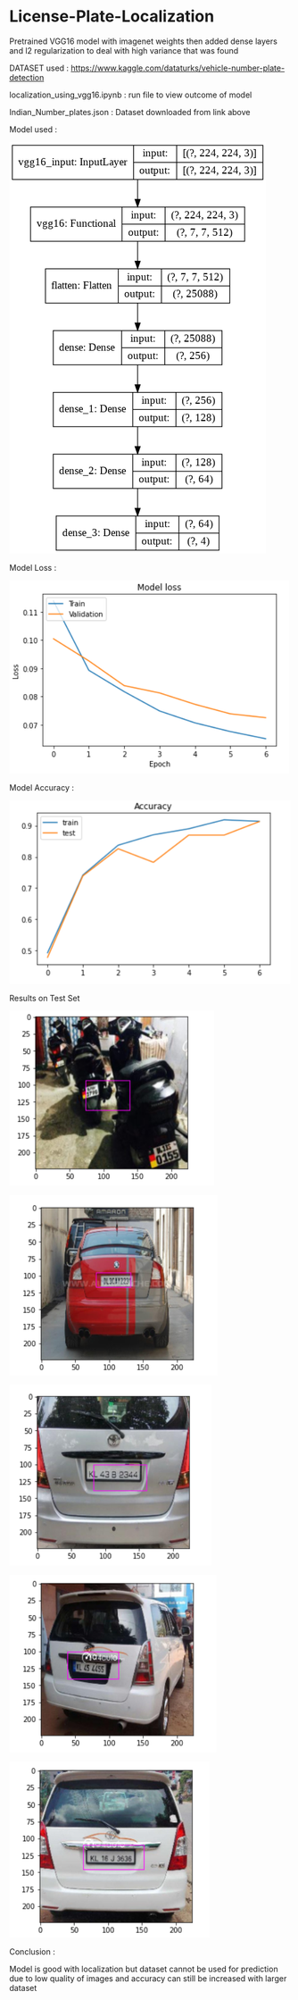 # License-Plate-Localization

Pretrained VGG16 model with imagenet weights then added dense layers and l2 regularization to deal with high variance that was found


DATASET used : https://www.kaggle.com/dataturks/vehicle-number-plate-detection

localization_using_vgg16.ipynb : run file to view outcome of model

Indian_Number_plates.json : Dataset downloaded from link above

Model used : 

![](Images/model_plot.png)

Model Loss : 

![](Images/loss.PNG)

Model Accuracy : 

![](Images/accuracy.PNG)

Results on Test Set

![](Images/1.PNG)

![](Images/2.PNG)

![](Images/3.PNG)

![](Images/4.PNG)

![](Images/5.PNG)

Conclusion : 

Model is good with localization but dataset cannot be used for prediction due to low quality of images and accuracy can still be increased with larger dataset 

